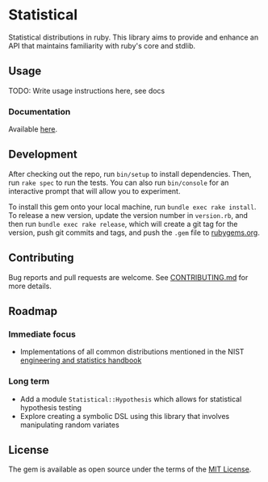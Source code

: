 # Statistical
Statistical distributions in ruby. This library aims to provide and enhance an API that maintains familiarity with ruby's core and stdlib.

## Usage

TODO: Write usage instructions here, see docs

### Documentation
Available [here](http://www.rubydoc.info/github/vaibhav-y/statistical/master).

## Development

After checking out the repo, run `bin/setup` to install dependencies. Then, run `rake spec` to run the tests. You can also run `bin/console` for an interactive prompt that will allow you to experiment.

To install this gem onto your local machine, run `bundle exec rake install`. To release a new version, update the version number in `version.rb`, and then run `bundle exec rake release`, which will create a git tag for the version, push git commits and tags, and push the `.gem` file to [rubygems.org](https://rubygems.org).

## Contributing

Bug reports and pull requests are welcome. See [CONTRIBUTING.md](./CONTRIBUTING.md) for more details.


## Roadmap
### Immediate focus
* Implementations of all common distributions mentioned in the NIST [engineering and statistics handbook](http://www.itl.nist.gov/div898/handbook/eda/section3/eda366.htm)

### Long term
* Add a module `Statistical::Hypothesis` which allows for statistical hypothesis testing
* Explore creating a symbolic DSL using this library that involves manipulating random variates

## License

The gem is available as open source under the terms of the [MIT License](http://opensource.org/licenses/MIT).